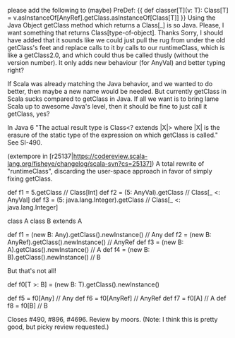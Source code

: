please add the following to (maybe) PreDef:
{{
  def classer[T](v: T): Class[T] =
    v.asInstanceOf[AnyRef].getClass.asInstanceOf[Class[T]]
}}
Using the Java Object getClass method which returns a Class[_] is so Java.
Please, I want something that returns Class[type-of-object].
Thanks
Sorry, I should have added that it sounds like we could just pull the rug from under the old getClass's feet and replace calls to it by calls to our runtimeClass, which is like a getClass2.0, and which could thus be called thusly (without the version number). It only adds new behaviour (for AnyVal) and better typing right?

If Scala was already matching the Java behavior, and we wanted to do better, then maybe a new name would be needed. But currently getClass in Scala sucks compared to getClass in Java. If all we want is to bring lame Scala up to awesome Java's level, then it should be fine to just call it getClass, yes?

In Java 6 "The actual result type is Class<? extends |X|> where |X| is the erasure of the static type of the expression on which getClass is called." See SI-490.

(extempore in [r25137|https://codereview.scala-lang.org/fisheye/changelog/scala-svn?cs=25137]) A total rewrite of "runtimeClass", discarding the user-space
approach in favor of simply fixing getClass.

  def f1 = 5.getClass                       // Class[Int]
  def f2 = (5: AnyVal).getClass             // Class[_ <: AnyVal]
  def f3 = (5: java.lang.Integer).getClass  // Class[_ <: java.lang.Integer]

  class A
  class B extends A

  def f1 = (new B: Any).getClass().newInstance()      // Any
  def f2 = (new B: AnyRef).getClass().newInstance()   // AnyRef
  def f3 = (new B: A).getClass().newInstance()        // A
  def f4 = (new B: B).getClass().newInstance()        // B

But that's not all!

  def f0[T >: B] = (new B: T).getClass().newInstance()

  def f5 = f0[Any]        // Any
  def f6 = f0[AnyRef]     // AnyRef
  def f7 = f0[A]          // A
  def f8 = f0[B]          // B

Closes #490, #896, #4696.  Review by moors.  (Note: I think this is
pretty good, but picky review requested.)
